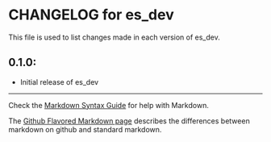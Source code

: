 # CHANGELOG for es_dev

This file is used to list changes made in each version of es_dev.

## 0.1.0:

* Initial release of es_dev

- - -
Check the [Markdown Syntax Guide](http://daringfireball.net/projects/markdown/syntax) for help with Markdown.

The [Github Flavored Markdown page](http://github.github.com/github-flavored-markdown/) describes the differences between markdown on github and standard markdown.
